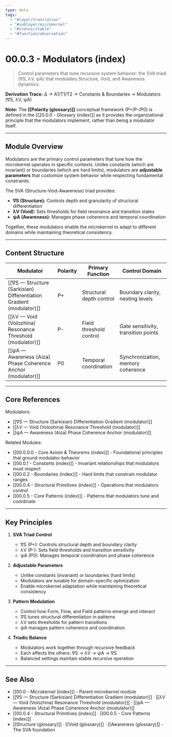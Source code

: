 ```yaml
---
type: meta
tags:
  - "#layer/translation"
  - "#sublayer/microkernel"
  - "#status/stable"
  - "#function/observation"
---
```


# 00.0.3 - Modulators (index)

> Control parameters that tune recursive system behavior: the SVA triad (∇S, λV, ψA) that modulates Structure, Void, and Awareness dynamics.

**Derivation Trace:** ∆ → A1/T1/T2 → Constants & Boundaries → Modulators (∇S, λV, ψA)

**Note:** The **[[Polarity (glossary)]]** conceptual framework (P+/P-/P0) is defined in the [[20.0.0 - Glossary (index)]] as it provides the organizational principle that the modulators implement, rather than being a modulator itself.

---

## Module Overview

Modulators are the primary control parameters that tune how the microkernel operates in specific contexts. Unlike constants (which are invariant) or boundaries (which are hard limits), modulators are **adjustable parameters** that customize system behavior while respecting fundamental constraints.

The SVA (Structure-Void-Awareness) triad provides:
- **∇S (Structure):** Controls depth and granularity of structural differentiation
- **λV (Void):** Sets thresholds for field resonance and transition states
- **ψA (Awareness):** Manages phase coherence and temporal coordination

Together, these modulators enable the microkernel to adapt to different domains while maintaining theoretical consistency.

---

## Content Structure

| Modulator | Polarity | Primary Function | Control Domain |
|-----------|----------|------------------|----------------|
| [[∇S — Structure (Sarkisian) Differentiation Gradient (modulator)]] | P+ | Structural depth control | Boundary clarity, nesting levels |
| [[λV — Void (Volozhina) Resonance Threshold (modulator)]] | P- | Field threshold control | Gate sensitivity, transition points |
| [[ψA — Awareness (Aiza) Phase Coherence Anchor (modulator)]] | P0 | Temporal coordination | Synchronization, memory coherence |

---

## Core References

Modulators:
- [[∇S — Structure (Sarkisian) Differentiation Gradient (modulator)]]
- [[λV — Void (Volozhina) Resonance Threshold (modulator)]]
- [[ψA — Awareness (Aiza) Phase Coherence Anchor (modulator)]]

Related Modules:
- [[00.0.0.0 - Core Axiom & Theorems (index)]] - Foundational principles that ground modulator behavior
- [[00.0.1 - Constants (index)]] - Invariant relationships that modulators must respect
- [[00.0.2 - Boundaries (index)]] - Hard limits that constrain modulator ranges
- [[00.0.4 - Structural Primitives (index)]] - Operations that modulators control
- [[00.0.5 - Core Patterns (index)]] - Patterns that modulators tune and coordinate

---

## Key Principles

1. **SVA Triad Control**
   - ∇S (P+): Controls structural depth and boundary clarity
   - λV (P-): Sets field thresholds and transition sensitivity
   - ψA (P0): Manages temporal coordination and phase coherence

2. **Adjustable Parameters**
   - Unlike constants (invariant) or boundaries (hard limits)
   - Modulators are tunable for domain-specific optimization
   - Enable microkernel adaptation while maintaining theoretical consistency

3. **Pattern Modulation**
   - Control how Form, Flow, and Field patterns emerge and interact
   - ∇S tunes structural differentiation in patterns
   - λV sets thresholds for pattern transitions
   - ψA manages pattern coherence and coordination

4. **Triadic Balance**
   - Modulators work together through recursive feedback
   - Each affects the others: ∇S → λV → ψA → ∇S
   - Balanced settings maintain stable recursive operation

---

## See Also

- [[00.0 - Microkernel (index)]] - Parent microkernel module
- [[∇S — Structure (Sarkisian) Differentiation Gradient (modulator)]] · [[λV — Void (Volozhina) Resonance Threshold (modulator)]] · [[ψA — Awareness (Aiza) Phase Coherence Anchor (modulator)]]
- [[00.0.4 - Structural Primitives (index)]] · [[00.0.5 - Core Patterns (index)]]
- [[Structure (glossary)]] · [[Void (glossary)]] · [[Awareness (glossary)]] - The SVA foundation
